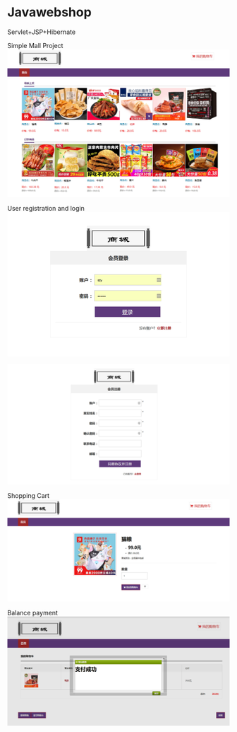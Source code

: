 # Javawebshop

Servlet+JSP+Hibernate

Simple Mall Project
![image](https://github.com/skyrimgo/Javawebshop/raw/master/pic//commodity.png?raw=true)


User registration and login
![image](https://github.com/skyrimgo/Javawebshop/raw/master/pic/login.png)

![image](https://github.com/skyrimgo/Javawebshop/raw/master/pic/register.png)


Shopping Cart
![image](https://github.com/skyrimgo/Javawebshop/raw/master/pic/commodity_detail.png)


Balance payment
![image](https://github.com/skyrimgo/Javawebshop/raw/master/pic/pay.png)






